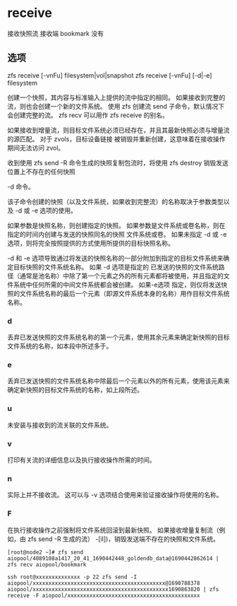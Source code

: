 # receive

接收快照流
接收端 bookmark 没有

## 选项

zfs receive [-vnFu] filesystem|vol|snapshot
zfs receive [-vnFu] [-d|-e] filesystem
 
创建一个快照，其内容与标准输入上提供的流中指定的相同。 如果接收到完整的流，则也会创建一个新的文件系统。 使用 zfs 创建流
send 子命令，默认情况下会创建完整的流。 zfs recv 可以用作 zfs receive 的别名。

如果接收到增量流，则目标文件系统必须已经存在，并且其最新快照必须与增量流的源匹配。 对于 zvols，目标设备链接
被销毁并重新创建，这意味着在接收操作期间无法访问 zvol。

收到使用 zfs send -R 命令生成的快照复制包流时，将使用 zfs destroy 销毁发送位置上不存在的任何快照

-d 命令。

该子命令创建的快照（以及文件系统，如果收到完整流）的名称取决于参数类型以及 -d 或 -e 选项的使用。

如果参数是快照名称，则创建指定的快照。 如果参数是文件系统或卷名称，则在指定的时间内创建与发送的快照同名的快照
文件系统或卷。 如果未指定 -d 或 -e 选项，则将完全按照提供的方式使用所提供的目标快照名称。

-d 和 -e 选项导致通过将发送的快照名称的一部分附加到指定的目标文件系统来确定目标快照的文件系统名称。 如果 -d 选项是指定的
已发送的快照的文件系统路径（通常是池名称）中除了第一个元素之外的所有元素都将被使用，并且指定的文件系统中任何所需的中间文件系统都会被创建。 如果-e选项
指定，则仅将发送快照的文件系统名称的最后一个元素（即源文件系统本身的名称）用作目标文件系统名称。
 
### d
丢弃已发送快照的文件系统名称的第一个元素，使用其余元素来确定新快照的目标文件系统的名称，如本段中所述多于。
 
### e
丢弃已发送快照的文件系统名称中除最后一个元素以外的所有元素，使用该元素来确定新快照的目标文件系统的名称，如上段所述。

### u
未安装与接收到的流关联的文件系统。

### v
打印有关流的详细信息以及执行接收操作所需的时间。

### n
实际上并不接收流。 这可以与 -v 选项结合使用来验证接收操作将使用的名称。

### F
在执行接收操作之前强制将文件系统回滚到最新快照。 如果接收增量复制流（例如，由 zfs send -R 生成的流）
-[iI])，销毁发送端不存在的快照和文件系统。

```shell
[root@node2 ~]# zfs send aiopool/4089108a1417_20_41_1690442448_goldendb_data@1690442862614 | zfs recv aiopool/bookmark
```

```shell
ssh root@xxxxxxxxxxxxxx -p 22 zfs send -I aiopool/xxxxxxxxxxxxxxxxxxxxxxxxxxxxxxxxxxxxxxxxxx@1690788378 aiopool/xxxxxxxxxxxxxxxxxxxxxxxxxxxxxxxxxxxxxxxxxxx1690863820 | zfs receive -F aiopool/xxxxxxxxxxxxxxxxxxxxxxxxxxxxxxxxxxxxxxxxxx
```
